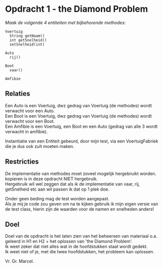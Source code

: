 Opdracht 1 - the Diamond Problem
================================

_Maak de volgende 4 entiteiten met bijbehorende methodes_:  

    Voertuig  
      String getNaam()  
      int getSnelheid()  
      setSnelheid(int)  

    Auto  
      rij()  

    Boot  
      vaar()  

    Amfibie  

Relaties
--------
Een Auto is een Voertuig, dwz gedrag van Voertuig (de methodes) wordt verwacht voor een Auto.  
Een Boot is een Voertuig, dwz gedrag van Voertuig (de methodes) wordt verwacht voor een Boot.  
Een Amfibie is een Voertuig, een Boot en een Auto (gedrag van alle 3 wordt verwacht in amfibie).  

Instantiatie van een Entiteit gebeurd, door mijn test, via een VoertuigFabriek die je dus ook zult moeten maken.

Restricties
----------
De implementatie van methodes moet zoveel mogelijk hergebruikt worden. kopieren is in deze opdracht NIET hergebruik.  
Hergebruik wil wel zeggen dat als ik de implementatie van vaar, rij, getSnelheid etc aan wil passen ik dat op 1 plek doe.  

Onder geen beding mag de test worden aangepast.  
Als je mij je code zou geven om na te kijken gebruik ik mijn eigen versie van de test class, hierin zijn de waarden voor de namen en snelheden anders!  

Doel
----
Doel van de opdracht is het laten zien van het beheersen van materiaal o.a. geleerd in H1 en H2 + het oplossen van 'the Diamond Problem'.  
Ik weet zeker dat niet alles wat in de hoofdstukken staat wordt gedekt.  
Ik weet niet of je, met die twee hoofdstukken, het probleem kan oplossen.  

Vr. Gr. Marcel.